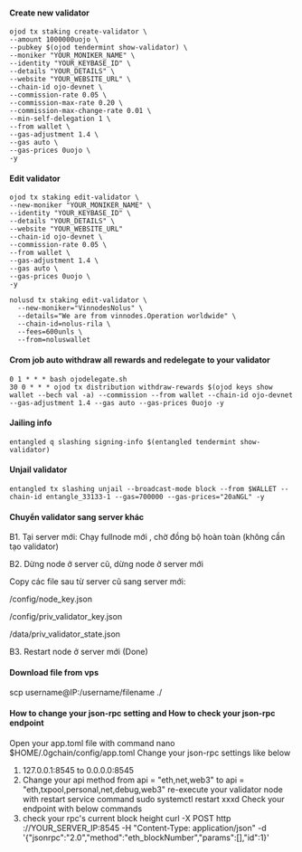 #### Create new validator
```
ojod tx staking create-validator \
--amount 1000000uojo \
--pubkey $(ojod tendermint show-validator) \
--moniker "YOUR_MONIKER_NAME" \
--identity "YOUR_KEYBASE_ID" \
--details "YOUR_DETAILS" \
--website "YOUR_WEBSITE_URL" \
--chain-id ojo-devnet \
--commission-rate 0.05 \
--commission-max-rate 0.20 \
--commission-max-change-rate 0.01 \
--min-self-delegation 1 \
--from wallet \
--gas-adjustment 1.4 \
--gas auto \
--gas-prices 0uojo \
-y
```
#### Edit validator
```
ojod tx staking edit-validator \
--new-moniker "YOUR_MONIKER_NAME" \
--identity "YOUR_KEYBASE_ID" \
--details "YOUR_DETAILS" \
--website "YOUR_WEBSITE_URL"
--chain-id ojo-devnet \
--commission-rate 0.05 \
--from wallet \
--gas-adjustment 1.4 \
--gas auto \
--gas-prices 0uojo \
-y
```
```
nolusd tx staking edit-validator \
  --new-moniker="VinnodesNolus" \
  --details="We are from vinnodes.Operation worldwide" \
  --chain-id=nolus-rila \
  --fees=600unls \
  --from=noluswallet
 ```
#### Crom job auto withdraw all rewards and redelegate to your validator
```
0 1 * * * bash ojodelegate.sh
30 0 * * * ojod tx distribution withdraw-rewards $(ojod keys show wallet --bech val -a) --commission --from wallet --chain-id ojo-devnet --gas-adjustment 1.4 --gas auto --gas-prices 0uojo -y
```
#### Jailing info
```
entangled q slashing signing-info $(entangled tendermint show-validator)
```
#### Unjail validator
```
entangled tx slashing unjail --broadcast-mode block --from $WALLET --chain-id entangle_33133-1 --gas=700000 --gas-prices="20aNGL" -y
```
#### Chuyển validator sang server khác

B1. Tại server mới: Chạy fullnode mới , chờ đồng bộ hoàn toàn (không cần tạo validator)

B2. Dừng node ở server cũ, dừng node ở server mới

Copy các file sau từ server cũ sang server mới:

/config/node_key.json

/config/priv_validator_key.json

/data/priv_validator_state.json

B3. Restart node ở server mới (Done)

#### Download file from vps

scp username@IP:/username/filename ./

#### How to change your json-rpc setting and How to check your json-rpc endpoint
Open your app.toml file with command
nano $HOME/.0gchain/config/app.toml
Change your json-rpc settings like below
1) 127.0.0.1:8545  to  0.0.0.0:8545
2) Change your api method from api = "eth,net,web3"   to   api = "eth,txpool,personal,net,debug,web3"
re-execute your validator node with restart service command
sudo systemctl restart xxxd
Check your endpoint with below commands
1) check your rpc's current block height 
curl -X POST http ://YOUR_SERVER_IP:8545 -H "Content-Type: application/json" -d '{"jsonrpc":"2.0","method":"eth_blockNumber","params":[],"id":1}'
